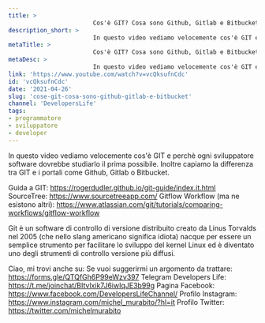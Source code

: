 ```yaml
---
title: > 
                        Cos'è GIT? Cosa sono Github, Gitlab e Bitbucket?
description_short: > 
                        In questo video vediamo velocemente cos'è GIT e perchè ogni sviluppatore software dovrebbe studiarlo il prima possibile.
metaTitle: > 
                        Cos'è GIT? Cosa sono Github, Gitlab e Bitbucket?
metaDesc: > 
                        In questo video vediamo velocemente cos'è GIT e perchè ogni sviluppatore software dovrebbe studiarlo il prima possibile.
link: 'https://www.youtube.com/watch?v=vcQksufnCdc'
id: 'vcQksufnCdc'
date: '2021-04-26'
slug: 'cose-git-cosa-sono-github-gitlab-e-bitbucket'
channel: 'DevelopersLife'
tags: 
- programmatore
- sviluppatore
- developer
---
```

In questo video vediamo velocemente cos'è GIT e perchè ogni sviluppatore software dovrebbe studiarlo il prima possibile. 
Inoltre capiamo la differenza tra GIT e i portali come Github, Gitlab o Bitbucket.

Guida a GIT: https://rogerdudler.github.io/git-guide/index.it.html
SourceTree: https://www.sourcetreeapp.com/
Gitflow Workflow (ma ne esistono altri): https://www.atlassian.com/git/tutorials/comparing-workflows/gitflow-workflow

Git è un software di controllo di versione distribuito creato da Linus Torvalds nel 2005 (che nello slang americano significa idiota) nacque per essere un semplice strumento per facilitare lo sviluppo del kernel Linux ed è diventato uno degli strumenti di controllo versione più diffusi. 

Ciao, mi trovi anche su:
Se vuoi suggerirmi un argomento da trattare: https://forms.gle/QTQfGh6P99eWzv397
Telegram Developers Life: https://t.me/joinchat/BItvlxik7J6iwIqJE3b99g
Pagina Facebook: https://www.facebook.com/DevelopersLifeChannel/
Profilo Instagram: https://www.instagram.com/michel_murabito/?hl=it
Profilo Twitter: https://twitter.com/michelmurabito​